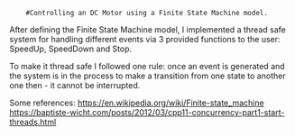         #Controlling an DC Motor using a Finite State Machine model. 
After defining the Finite State Machine model, I implemented a thread safe system for handling different events via 3 provided functions to the user: SpeedUp, SpeedDown and Stop.

To make it thread safe I followed one rule: once an event is generated and the system is in the process to make a transition from one 
state to another one then - it cannot be interrupted.

Some references:
https://en.wikipedia.org/wiki/Finite-state_machine
https://baptiste-wicht.com/posts/2012/03/cpp11-concurrency-part1-start-threads.html
